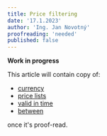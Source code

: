 ```yaml
---
title: Price filtering
date: '17.1.2023'
author: 'Ing. Jan Novotný'
proofreading: 'needed'
published: false
---
```


**Work in progress**

This article will contain copy of:

- [currency](https://evitadb.io/research/assignment/querying/query_language#price-in-currency)
- [price lists](https://evitadb.io/research/assignment/querying/query_language#price-in-price-lists)
- [valid in time](https://evitadb.io/research/assignment/querying/query_language#price-valid-in-time)
- [between](https://evitadb.io/research/assignment/querying/query_language#price-between)

once it's proof-read.